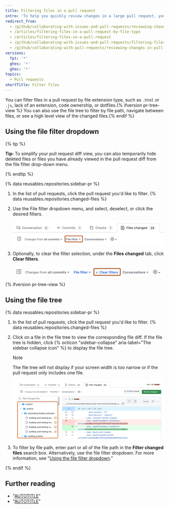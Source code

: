 ```yaml
---
title: Filtering files in a pull request
intro: 'To help you quickly review changes in a large pull request, you can filter changed files{% ifversion pr-tree-view %} or use the file tree to navigate between files{% endif %}.'
redirect_from:
  - /github/collaborating-with-issues-and-pull-requests/reviewing-changes-in-pull-requests/filtering-files-in-a-pull-request
  - /articles/filtering-files-in-a-pull-request-by-file-type
  - /articles/filtering-files-in-a-pull-request
  - /github/collaborating-with-issues-and-pull-requests/filtering-files-in-a-pull-request
  - /github/collaborating-with-pull-requests/reviewing-changes-in-pull-requests/filtering-files-in-a-pull-request
versions:
  fpt: '*'
  ghes: '*'
  ghec: '*'
topics:
  - Pull requests
shortTitle: Filter files
---
```

You can filter files in a pull request by file extension type, such as `.html` or `.js`, lack of an extension, code ownership, or dotfiles.{% ifversion pr-tree-view %} You can also use the file tree to filter by file path, navigate between files, or see a high level view of the changed files.{% endif %}

## Using the file filter dropdown

{% tip %}

**Tip:** To simplify your pull request diff view, you can also temporarily hide deleted files or files you have already viewed in the pull request diff from the file filter drop-down menu.

{% endtip %}

{% data reusables.repositories.sidebar-pr %}
1. In the list of pull requests, click the pull request you'd like to filter.
{% data reusables.repositories.changed-files %}
1. Use the File filter dropdown menu, and select, deselect, or click the desired filters.

   ![Screenshot of the view options for a pull request. The file filter option is outlined in dark orange.](/assets/images/help/pull_requests/file-filter-option.png)

1. Optionally, to clear the filter selection, under the **Files changed** tab, click **Clear filters**.

   ![Screenshot of the view options for a pull request. The "Clear filters" option is outlined in dark orange.](/assets/images/help/pull_requests/clear-file-filter.png)

{% ifversion pr-tree-view %}

## Using the file tree

{% data reusables.repositories.sidebar-pr %}
1. In the list of pull requests, click the pull request you'd like to filter.
{% data reusables.repositories.changed-files %}

1. Click on a file in the file tree to view the corresponding file diff. If the file tree is hidden, click {% octicon "sidebar-collapse" aria-label="The sidebar collapse icon" %} to display the file tree.

   > [!NOTE]
   > The file tree will not display if your screen width is too narrow or if the pull request only includes one file.

   ![Screenshot of the "Files changed" tab of a pull request. In the left sidebar, the file tree is outlined in dark orange.](/assets/images/help/repository/file-tree.png)
1. To filter by file path, enter part or all of the file path in the **Filter changed files** search box. Alternatively, use the file filter dropdown. For more information, see "[Using the file filter dropdown](#using-the-file-filter-dropdown)."

{% endif %}

## Further reading

* "[AUTOTITLE](/pull-requests/collaborating-with-pull-requests/proposing-changes-to-your-work-with-pull-requests/about-comparing-branches-in-pull-requests)"
* "[AUTOTITLE](/pull-requests/collaborating-with-pull-requests/reviewing-changes-in-pull-requests/finding-changed-methods-and-functions-in-a-pull-request)"
